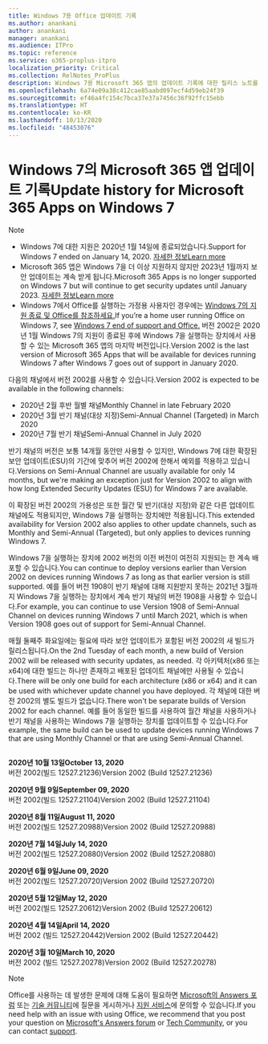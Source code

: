 ```yaml
---
title: Windows 7용 Office 업데이트 기록
ms.author: anankani
author: anankani
manager: anankani
ms.audience: ITPro
ms.topic: reference
ms.service: o365-proplus-itpro
localization_priority: Critical
ms.collection: RelNotes_ProPlus
description: Windows 7용 Microsoft 365 앱의 업데이트 기록에 대한 릴리스 노트를 고객에게 제공합니다.
ms.openlocfilehash: 6a74e09a38c412cae85aabd097ecf4d59eb24f39
ms.sourcegitcommit: ef46a4fc154c7bca37e37a7456c36f92ffc15ebb
ms.translationtype: HT
ms.contentlocale: ko-KR
ms.lasthandoff: 10/13/2020
ms.locfileid: "48453076"
---
```

# <a name="update-history-for-microsoft-365-apps-on-windows-7"></a><span data-ttu-id="5877e-103">Windows 7의 Microsoft 365 앱 업데이트 기록</span><span class="sxs-lookup"><span data-stu-id="5877e-103">Update history for Microsoft 365 Apps on Windows 7</span></span> 

 > [!NOTE]
>
>- <span data-ttu-id="5877e-104">Windows 7에 대한 지원은 2020년 1월 14일에 종료되었습니다.</span><span class="sxs-lookup"><span data-stu-id="5877e-104">Support for Windows 7 ended on January 14, 2020.</span></span> [<span data-ttu-id="5877e-105">자세한 정보</span><span class="sxs-lookup"><span data-stu-id="5877e-105">Learn more</span></span>](https://www.microsoft.com/microsoft-365/windows/end-of-windows-7-support?rtc=1)
>- <span data-ttu-id="5877e-106">Microsoft 365 앱은 Windows 7을 더 이상 지원하지 않지만 2023년 1월까지 보안 업데이트는 계속 받게 됩니다.</span><span class="sxs-lookup"><span data-stu-id="5877e-106">Microsoft 365 Apps is no longer supported on Windows 7 but will continue to get security updates until January 2023.</span></span> [<span data-ttu-id="5877e-107">자세한 정보</span><span class="sxs-lookup"><span data-stu-id="5877e-107">Learn more</span></span>](https://docs.microsoft.com/DeployOffice/windows-7-support)
>- <span data-ttu-id="5877e-108">Windows 7에서 Office를 실행하는 가정용 사용자인 경우에는 [Windows 7의 지원 종료 및 Office를 참조하세요.](https://support.office.com/en-us/article/windows-7-end-of-support-and-office-78f20fab-b57b-44d7-8368-06a8493f3cb9?ui=en-US&rs=en-US&ad=US)</span><span class="sxs-lookup"><span data-stu-id="5877e-108">If you’re a home user running Office on Windows 7, see [Windows 7 end of support and Office.](https://support.office.com/en-us/article/windows-7-end-of-support-and-office-78f20fab-b57b-44d7-8368-06a8493f3cb9?ui=en-US&rs=en-US&ad=US)</span></span>
<span data-ttu-id="5877e-109">버전 2002은 2020년 1월 Windows 7의 지원이 종료된 후에 Windows 7을 실행하는 장치에서 사용할 수 있는 Microsoft 365 앱의 마지막 버전입니다.</span><span class="sxs-lookup"><span data-stu-id="5877e-109">Version 2002 is the last version of Microsoft 365 Apps that will be available for devices running Windows 7 after Windows 7 goes out of support in January 2020.</span></span>  

<span data-ttu-id="5877e-110">다음의 채널에서 버전 2002를 사용할 수 있습니다.</span><span class="sxs-lookup"><span data-stu-id="5877e-110">Version 2002 is expected to be available in the following channels:</span></span>
- <span data-ttu-id="5877e-111">2020년 2월 후반 월별 채널</span><span class="sxs-lookup"><span data-stu-id="5877e-111">Monthly Channel in late February 2020</span></span>
- <span data-ttu-id="5877e-112">2020년 3월 반기 채널(대상 지정)</span><span class="sxs-lookup"><span data-stu-id="5877e-112">Semi-Annual Channel (Targeted) in March 2020</span></span>
- <span data-ttu-id="5877e-113">2020년 7월 반기 채널</span><span class="sxs-lookup"><span data-stu-id="5877e-113">Semi-Annual Channel in July 2020</span></span>

<span data-ttu-id="5877e-114">반기 채널의 버전은 보통 14개월 동안만 사용할 수 있지만, Windows 7에 대한 확장된 보안 업데이트(ESU)의 기간에 맞추어 버전 2002에 한해서 예외를 적용하고 있습니다.</span><span class="sxs-lookup"><span data-stu-id="5877e-114">Versions on Semi-Annual Channel are usually available for only 14 months, but we're making an exception just for Version 2002 to align with how long Extended Security Updates (ESU) for Windows 7 are available.</span></span>

<span data-ttu-id="5877e-115">이 확장된 버전 2002의 가용성은 또한 월간 및 반기(대상 지정)와 같은 다른 업데이트 채널에도 적용되지만, Windows 7을 실행하는 장치에만 적용됩니다.</span><span class="sxs-lookup"><span data-stu-id="5877e-115">This extended availability for Version 2002 also applies to other update channels, such as Monthly and Semi-Annual (Targeted), but only applies to devices running Windows 7.</span></span>

<span data-ttu-id="5877e-116">Windows 7을 실행하는 장치에 2002 버전의 이전 버전이 여전히 지원되는 한 계속 배포할 수 있습니다.</span><span class="sxs-lookup"><span data-stu-id="5877e-116">You can continue to deploy versions earlier than Version 2002 on devices running Windows 7 as long as that earlier version is still supported.</span></span> <span data-ttu-id="5877e-117">예를 들어 버전 1908이 반기 채널에 대해 지원받지 못하는 2021년 3월까지 Windows 7을 실행하는 장치에서 계속 반기 채널의 버전 1908을 사용할 수 있습니다.</span><span class="sxs-lookup"><span data-stu-id="5877e-117">For example, you can continue to use Version 1908 of Semi-Annual Channel on devices running Windows 7 until March 2021, which is when Version 1908 goes out of support for Semi-Annual Channel.</span></span>

<span data-ttu-id="5877e-118">매월 둘째주 화요일에는 필요에 따라 보안 업데이트가 포함된 버전 2002의 새 빌드가 릴리스됩니다.</span><span class="sxs-lookup"><span data-stu-id="5877e-118">On the 2nd Tuesday of each month, a new build of Version 2002 will be released with security updates, as needed.</span></span> <span data-ttu-id="5877e-119">각 아키텍처(x86 또는 x64)에 대한 빌드는 하나만 존재하고 배포된 업데이트 채널에만 사용될 수 있습니다.</span><span class="sxs-lookup"><span data-stu-id="5877e-119">There will be only one build for each architecture (x86 or x64) and it can be used with whichever update channel you have deployed.</span></span> <span data-ttu-id="5877e-120">각 채널에 대한 버전 2002의 별도 빌드가 없습니다.</span><span class="sxs-lookup"><span data-stu-id="5877e-120">There won't be separate builds of Version 2002 for each channel.</span></span> <span data-ttu-id="5877e-121">예를 들어 동일한 빌드를 사용하여 월간 채널을 사용하거나 반기 채널을 사용하는 Windows 7을 실행하는 장치를 업데이트할 수 있습니다.</span><span class="sxs-lookup"><span data-stu-id="5877e-121">For example, the same build can be used to update devices running Windows 7 that are using Monthly Channel or that are using Semi-Annual Channel.</span></span>

##

[//]: # (제거하지 마세요)

<span data-ttu-id="5877e-123">**2020년 10월 13일**</span><span class="sxs-lookup"><span data-stu-id="5877e-123">**October 13, 2020**</span></span><br/>
<span data-ttu-id="5877e-124">버전 2002(빌드 12527.21236)</span><span class="sxs-lookup"><span data-stu-id="5877e-124">Version 2002 (Build 12527.21236)</span></span><br/>

<span data-ttu-id="5877e-125">**2020년 9월 9일**</span><span class="sxs-lookup"><span data-stu-id="5877e-125">**September 09, 2020**</span></span><br/>
<span data-ttu-id="5877e-126">버전 2002(빌드 12527.21104)</span><span class="sxs-lookup"><span data-stu-id="5877e-126">Version 2002 (Build 12527.21104)</span></span><br/>

<span data-ttu-id="5877e-127">**2020년 8월 11일**</span><span class="sxs-lookup"><span data-stu-id="5877e-127">**August 11, 2020**</span></span><br/>
<span data-ttu-id="5877e-128">버전 2002(빌드 12527.20988)</span><span class="sxs-lookup"><span data-stu-id="5877e-128">Version 2002 (Build 12527.20988)</span></span><br/>

<span data-ttu-id="5877e-129">**2020년 7월 14일**</span><span class="sxs-lookup"><span data-stu-id="5877e-129">**July 14, 2020**</span></span><br/>
<span data-ttu-id="5877e-130">버전 2002(빌드 12527.20880)</span><span class="sxs-lookup"><span data-stu-id="5877e-130">Version 2002 (Build 12527.20880)</span></span><br/>

<span data-ttu-id="5877e-131">**2020년 6월 9일**</span><span class="sxs-lookup"><span data-stu-id="5877e-131">**June 09, 2020**</span></span><br/>
<span data-ttu-id="5877e-132">버전 2002(빌드 12527.20720)</span><span class="sxs-lookup"><span data-stu-id="5877e-132">Version 2002 (Build 12527.20720)</span></span><br/>

<span data-ttu-id="5877e-133">**2020년 5월 12일**</span><span class="sxs-lookup"><span data-stu-id="5877e-133">**May 12, 2020**</span></span><br/>
<span data-ttu-id="5877e-134">버전 2002(빌드 12527.20612)</span><span class="sxs-lookup"><span data-stu-id="5877e-134">Version 2002 (Build 12527.20612)</span></span><br/>

<span data-ttu-id="5877e-135">**2020년 4월 14일**</span><span class="sxs-lookup"><span data-stu-id="5877e-135">**April 14, 2020**</span></span><br/>
<span data-ttu-id="5877e-136">버전 2002 (빌드 12527.20442)</span><span class="sxs-lookup"><span data-stu-id="5877e-136">Version 2002 (Build 12527.20442)</span></span><br/>

<span data-ttu-id="5877e-137">**2020년 3월 10일**</span><span class="sxs-lookup"><span data-stu-id="5877e-137">**March 10, 2020**</span></span><br/>
<span data-ttu-id="5877e-138">버전 2002 (빌드 12527.20278)</span><span class="sxs-lookup"><span data-stu-id="5877e-138">Version 2002 (Build 12527.20278)</span></span><br/>




> [!NOTE]
> <span data-ttu-id="5877e-139">Office를 사용하는 데 발생한 문제에 대해 도움이 필요하면 [Microsoft의 Answers 포럼](https://answers.microsoft.com/) 또는 [기술 커뮤니티](https://techcommunity.microsoft.com/)에 질문을 게시하거나 [지원 서비스](https://support.microsoft.com/contactus)에 문의할 수 있습니다.</span><span class="sxs-lookup"><span data-stu-id="5877e-139">If you need help with an issue with using Office, we recommend that you post your question on [Microsoft's Answers forum](https://answers.microsoft.com/) or [Tech Community](https://techcommunity.microsoft.com/), or you can contact [support](https://support.microsoft.com/contactus).</span></span>

